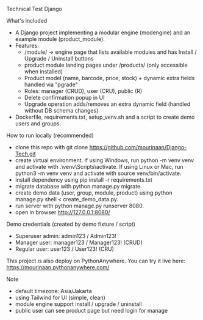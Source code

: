 Technical Test Django

What's included
- A Django project implementing a modular engine (modengine) and an example module (product_module).
- Features:
  * /module/  -> engine page that lists available modules and has Install / Upgrade / Uninstall buttons
  * product module landing pages under /products/ (only accessible when installed)
  * Product model (name, barcode, price, stock) + dynamic extra fields handled via "pgrade"
  * Roles: manager (CRUD), user (CRU), public (R)
  * Delete confirmation popup in UI
  * Upgrade operation adds/removes an extra dynamic field (handled without DB schema changes)
- Dockerfile, requirements.txt, setup_venv.sh and a script to create demo users and groups.

How to run locally (recommended)
  - clone this repo with git clone https://github.com/mourinaan/Django-Tech.git
  - create virtual environment. If using Windows, run python -m venv venv and activate with .\venv\Scripts\activate. If using Linux or Mac, run python3 -m venv venv and          activate with source venv/bin/activate.
  - install dependency using pip install -r requirements.txt
  - migrate database with python manage.py migrate.
  - create demo data (user, group, module, product) using python manage.py shell < create_demo_data.py.
  - run server with python manage.py runserver 8080.
  - open in browser http://127.0.0.1:8080/

Demo credentials (created by demo fixture / script)
  - Superuser admin: admin123 / Admin123!
  - Manager user: manager123 / Manager123! (CRUD)
  - Regular user: user123 / User123! (CRU)

This project is also deploy on PythonAnywhere.
You can try it live here: https://mourinaan.pythonanywhere.com/

Note

  - default timezone: Asia/Jakarta
  - using Tailwind for UI (simple, clean)
  - module engine support install / upgrade / uninstall
  - public user can see product page but need login for manage
